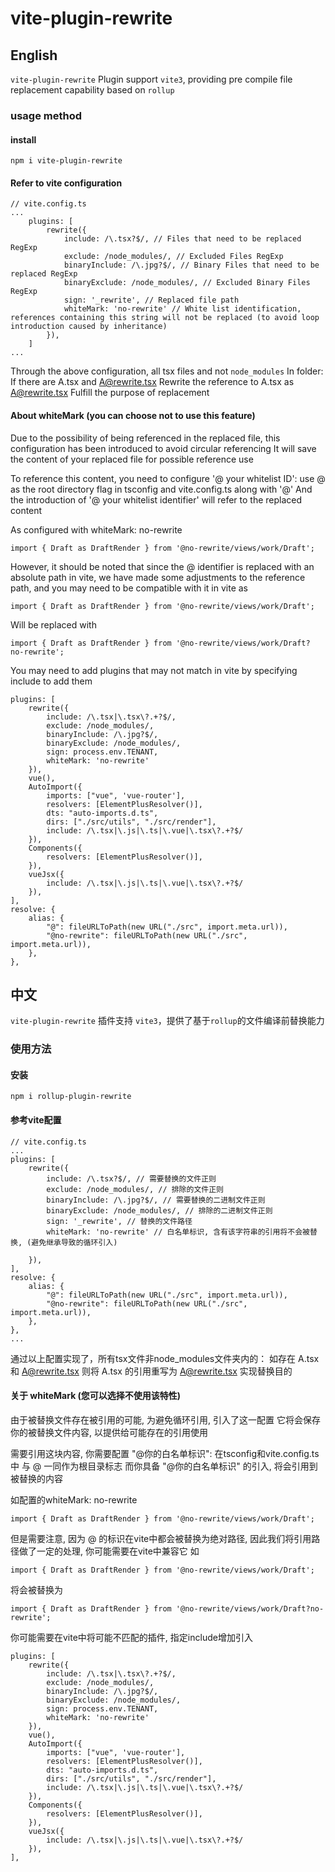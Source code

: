 # vite-plugin-rewrite
## English
```vite-plugin-rewrite``` Plugin support ``` vite3 ```, providing pre compile file replacement capability based on ``` rollup ```
### usage method
#### install
```
npm i vite-plugin-rewrite
```
#### Refer to vite configuration
```
// vite.config.ts
...
    plugins: [
        rewrite({
            include: /\.tsx?$/, // Files that need to be replaced RegExp
            exclude: /node_modules/, // Excluded Files RegExp
            binaryInclude: /\.jpg?$/, // Binary Files that need to be replaced RegExp
            binaryExclude: /node_modules/, // Excluded Binary Files RegExp
            sign: '_rewrite', // Replaced file path
            whiteMark: 'no-rewrite' // White list identification, references containing this string will not be replaced (to avoid loop introduction caused by inheritance)
        }),
    ]
...
```
Through the above configuration, all tsx files and not ``` node_modules ``` In folder:
If there are A.tsx and A@rewrite.tsx Rewrite the reference to A.tsx as A@rewrite.tsx Fulfill the purpose of replacement

#### About whiteMark (you can choose not to use this feature)

Due to the possibility of being referenced in the replaced file, this configuration has been introduced to avoid circular referencing
It will save the content of your replaced file for possible reference use

To reference this content, you need to configure '@ your whitelist ID': use @ as the root directory flag in tsconfig and vite.config.ts along with '@'
And the introduction of '@ your whitelist identifier' will refer to the replaced content

As configured with whiteMark: no-rewrite
```
import { Draft as DraftRender } from '@no-rewrite/views/work/Draft';
```

However, it should be noted that since the @ identifier is replaced with an absolute path in vite, we have made some adjustments to the reference path, and you may need to be compatible with it in vite
as
```
import { Draft as DraftRender } from '@no-rewrite/views/work/Draft';
```

Will be replaced with
```
import { Draft as DraftRender } from '@no-rewrite/views/work/Draft? no-rewrite';
```

You may need to add plugins that may not match in vite by specifying include to add them
```
plugins: [
    rewrite({
        include: /\.tsx|\.tsx\?.+?$/,
        exclude: /node_modules/,
        binaryInclude: /\.jpg?$/,
        binaryExclude: /node_modules/,
        sign: process.env.TENANT,
        whiteMark: 'no-rewrite'
    }),
    vue(),
    AutoImport({
        imports: ["vue", 'vue-router'],
        resolvers: [ElementPlusResolver()],
        dts: "auto-imports.d.ts",
        dirs: ["./src/utils", "./src/render"],
        include: /\.tsx|\.js|\.ts|\.vue|\.tsx\?.+?$/
    }),
    Components({
        resolvers: [ElementPlusResolver()],
    }),
    vueJsx({
        include: /\.tsx|\.js|\.ts|\.vue|\.tsx\?.+?$/
    }),
],
resolve: {
    alias: {
        "@": fileURLToPath(new URL("./src", import.meta.url)),
        "@no-rewrite": fileURLToPath(new URL("./src", import.meta.url)),
    },
},
```
## 中文
```vite-plugin-rewrite``` 插件支持 ```vite3```，提供了基于```rollup```的文件编译前替换能力

### 使用方法
#### 安装
```
npm i rollup-plugin-rewrite
```
#### 参考vite配置
```
// vite.config.ts
...
plugins: [
    rewrite({
        include: /\.tsx?$/, // 需要替换的文件正则
        exclude: /node_modules/, // 排除的文件正则
        binaryInclude: /\.jpg?$/, // 需要替换的二进制文件正则
        binaryExclude: /node_modules/, // 排除的二进制文件正则
        sign: '_rewrite', // 替换的文件路径
        whiteMark: 'no-rewrite' // 白名单标识, 含有该字符串的引用将不会被替换, (避免继承导致的循环引入)

    }),
],
resolve: {
    alias: {
        "@": fileURLToPath(new URL("./src", import.meta.url)),
        "@no-rewrite": fileURLToPath(new URL("./src", import.meta.url)),
    },
},
...
```
通过以上配置实现了，所有tsx文件非node_modules文件夹内的：
如存在 A.tsx和 A@rewrite.tsx 则将 A.tsx 的引用重写为 A@rewrite.tsx 实现替换目的

#### 关于 whiteMark (您可以选择不使用该特性)

由于被替换文件存在被引用的可能, 为避免循环引用, 引入了这一配置
它将会保存你的被替换文件内容, 以提供给可能存在的引用使用

需要引用这块内容, 你需要配置 "@你的白名单标识": 在tsconfig和vite.config.ts 中 与 @ 一同作为根目录标志
而你具备 "@你的白名单标识" 的引入, 将会引用到被替换的内容

如配置的whiteMark: no-rewrite
```
import { Draft as DraftRender } from '@no-rewrite/views/work/Draft';
```

但是需要注意, 因为 @ 的标识在vite中都会被替换为绝对路径, 因此我们将引用路径做了一定的处理, 你可能需要在vite中兼容它
如
```
import { Draft as DraftRender } from '@no-rewrite/views/work/Draft';
```
将会被替换为
```
import { Draft as DraftRender } from '@no-rewrite/views/work/Draft?no-rewrite';
```

你可能需要在vite中将可能不匹配的插件, 指定include增加引入
```
plugins: [
    rewrite({
        include: /\.tsx|\.tsx\?.+?$/,
        exclude: /node_modules/,
        binaryInclude: /\.jpg?$/,
        binaryExclude: /node_modules/,
        sign: process.env.TENANT,
        whiteMark: 'no-rewrite'
    }),
    vue(),
    AutoImport({
        imports: ["vue", 'vue-router'],
        resolvers: [ElementPlusResolver()],
        dts: "auto-imports.d.ts",
        dirs: ["./src/utils", "./src/render"],
        include: /\.tsx|\.js|\.ts|\.vue|\.tsx\?.+?$/
    }),
    Components({
        resolvers: [ElementPlusResolver()],
    }),
    vueJsx({
        include: /\.tsx|\.js|\.ts|\.vue|\.tsx\?.+?$/
    }),
],
```
